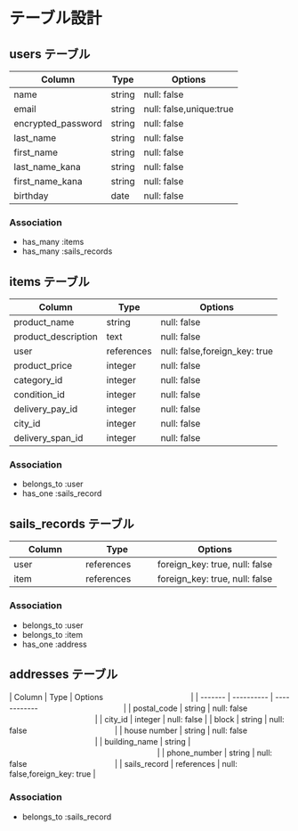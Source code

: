 # テーブル設計

## users テーブル

| Column             | Type    | Options     |
| ------------------ | ------  | ----------- |
| name               | string  | null: false |
| email              | string  | null: false,unique:true|
| encrypted_password | string  | null: false |
| last_name          | string  | null: false |
| first_name         | string  | null: false |
| last_name_kana     | string  | null: false |
| first_name_kana    | string  | null: false |
| birthday           | date | null: false |


### Association

- has_many  :items
- has_many  :sails_records


## items テーブル

| Column                | Type   | Options     |
| ------                | ------ | ----------- |
| product_name          | string | null: false |
| product_description   | text   | null: false |
| user               | references | null: false,foreign_key: true |
| product_price         | integer| null: false |
| category_id         　| integer | null: false|
| condition_id          | integer | null: false |
| delivery_pay_id       | integer | null: false |
| city_id               | integer      | null: false|
| delivery_span_id      | integer | null: false |


### Association

- belongs_to :user
- has_one :sails_record


## sails_records テーブル

| Column          | Type       | Options                       |
| ------          | ---------- | ------------------------------|
| user　　　　　    | references　　| foreign_key: true, null: false |
| item 　　　      | references　　| foreign_key: true, null: false |

### Association

- belongs_to :user
- belongs_to :item
- has_one :address


## addresses テーブル

| Column            | Type       | Options     　　　　　　　　　　　|
| -------           | ---------- | ------------　　　　　　　　　　　|
| postal_code       | string     | null: false 　　　　　　　　　　　|
| city_id           | integer    | null: false                  |
| block             | string     | null: false 　　　　　　　　　　　|
| house number      | string     | null: false 　　　　　　　　　　　|
| building_name     | string     | 　　　　　　　　　　　　　　　　　　　|
| phone_number         | string     | null: false 　　　　　　　　　　　|
| sails_record       | references | null: false,foreign_key: true |

### Association

- belongs_to :sails_record